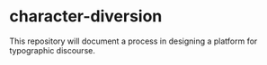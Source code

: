 # character-diversion
This repository will document a process in designing a platform for typographic discourse.
